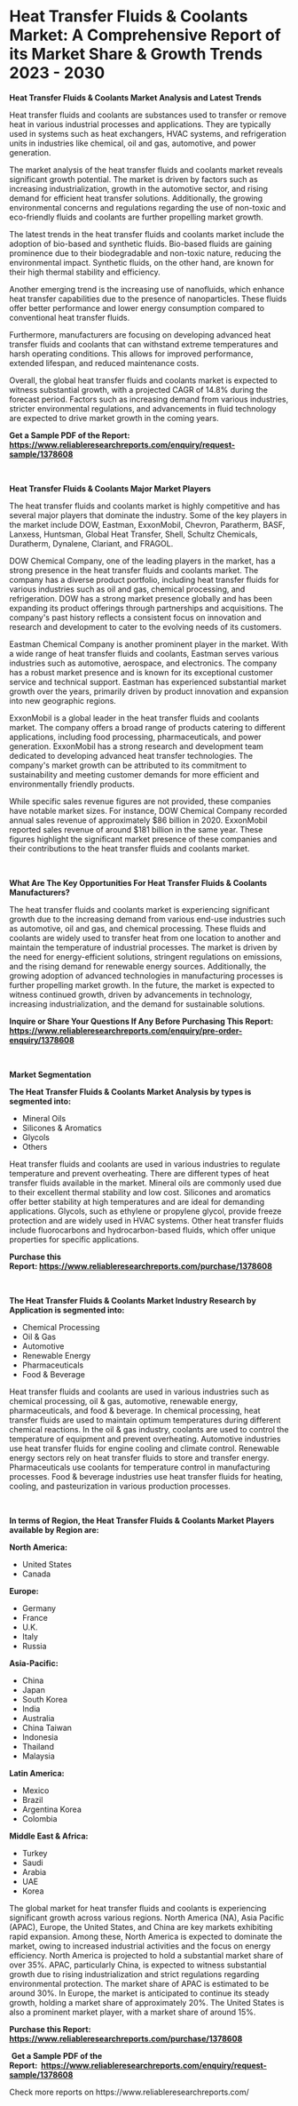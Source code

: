 <p><h1>Heat Transfer Fluids & Coolants Market: A Comprehensive Report of its Market Share & Growth Trends 2023 - 2030</h1></p><p><strong>Heat Transfer Fluids & Coolants Market Analysis and Latest Trends</strong></p>
<p><p>Heat transfer fluids and coolants are substances used to transfer or remove heat in various industrial processes and applications. They are typically used in systems such as heat exchangers, HVAC systems, and refrigeration units in industries like chemical, oil and gas, automotive, and power generation.</p><p>The market analysis of the heat transfer fluids and coolants market reveals significant growth potential. The market is driven by factors such as increasing industrialization, growth in the automotive sector, and rising demand for efficient heat transfer solutions. Additionally, the growing environmental concerns and regulations regarding the use of non-toxic and eco-friendly fluids and coolants are further propelling market growth.</p><p>The latest trends in the heat transfer fluids and coolants market include the adoption of bio-based and synthetic fluids. Bio-based fluids are gaining prominence due to their biodegradable and non-toxic nature, reducing the environmental impact. Synthetic fluids, on the other hand, are known for their high thermal stability and efficiency.</p><p>Another emerging trend is the increasing use of nanofluids, which enhance heat transfer capabilities due to the presence of nanoparticles. These fluids offer better performance and lower energy consumption compared to conventional heat transfer fluids.</p><p>Furthermore, manufacturers are focusing on developing advanced heat transfer fluids and coolants that can withstand extreme temperatures and harsh operating conditions. This allows for improved performance, extended lifespan, and reduced maintenance costs.</p><p>Overall, the global heat transfer fluids and coolants market is expected to witness substantial growth, with a projected CAGR of 14.8% during the forecast period. Factors such as increasing demand from various industries, stricter environmental regulations, and advancements in fluid technology are expected to drive market growth in the coming years.</p></p>
<p><strong>Get a Sample PDF of the Report:&nbsp; <a href="https://www.reliableresearchreports.com/enquiry/request-sample/1378608">https://www.reliableresearchreports.com/enquiry/request-sample/1378608</a></strong></p>
<p>&nbsp;</p>
<p><strong>Heat Transfer Fluids & Coolants Major Market Players</strong></p>
<p><p>The heat transfer fluids and coolants market is highly competitive and has several major players that dominate the industry. Some of the key players in the market include DOW, Eastman, ExxonMobil, Chevron, Paratherm, BASF, Lanxess, Huntsman, Global Heat Transfer, Shell, Schultz Chemicals, Duratherm, Dynalene, Clariant, and FRAGOL.</p><p>DOW Chemical Company, one of the leading players in the market, has a strong presence in the heat transfer fluids and coolants market. The company has a diverse product portfolio, including heat transfer fluids for various industries such as oil and gas, chemical processing, and refrigeration. DOW has a strong market presence globally and has been expanding its product offerings through partnerships and acquisitions. The company's past history reflects a consistent focus on innovation and research and development to cater to the evolving needs of its customers. </p><p>Eastman Chemical Company is another prominent player in the market. With a wide range of heat transfer fluids and coolants, Eastman serves various industries such as automotive, aerospace, and electronics. The company has a robust market presence and is known for its exceptional customer service and technical support. Eastman has experienced substantial market growth over the years, primarily driven by product innovation and expansion into new geographic regions.</p><p>ExxonMobil is a global leader in the heat transfer fluids and coolants market. The company offers a broad range of products catering to different applications, including food processing, pharmaceuticals, and power generation. ExxonMobil has a strong research and development team dedicated to developing advanced heat transfer technologies. The company's market growth can be attributed to its commitment to sustainability and meeting customer demands for more efficient and environmentally friendly products.</p><p>While specific sales revenue figures are not provided, these companies have notable market sizes. For instance, DOW Chemical Company recorded annual sales revenue of approximately $86 billion in 2020. ExxonMobil reported sales revenue of around $181 billion in the same year. These figures highlight the significant market presence of these companies and their contributions to the heat transfer fluids and coolants market.</p></p>
<p>&nbsp;</p>
<p><strong>What Are The Key Opportunities For Heat Transfer Fluids & Coolants Manufacturers?</strong></p>
<p><p>The heat transfer fluids and coolants market is experiencing significant growth due to the increasing demand from various end-use industries such as automotive, oil and gas, and chemical processing. These fluids and coolants are widely used to transfer heat from one location to another and maintain the temperature of industrial processes. The market is driven by the need for energy-efficient solutions, stringent regulations on emissions, and the rising demand for renewable energy sources. Additionally, the growing adoption of advanced technologies in manufacturing processes is further propelling market growth. In the future, the market is expected to witness continued growth, driven by advancements in technology, increasing industrialization, and the demand for sustainable solutions.</p></p>
<p><strong>Inquire or Share Your Questions If Any Before Purchasing This Report: <a href="https://www.reliableresearchreports.com/enquiry/pre-order-enquiry/1378608">https://www.reliableresearchreports.com/enquiry/pre-order-enquiry/1378608</a></strong></p>
<p>&nbsp;</p>
<p><strong>Market Segmentation</strong></p>
<p><strong>The Heat Transfer Fluids & Coolants Market Analysis by types is segmented into:</strong></p>
<p><ul><li>Mineral Oils</li><li>Silicones & Aromatics</li><li>Glycols</li><li>Others</li></ul></p>
<p><p>Heat transfer fluids and coolants are used in various industries to regulate temperature and prevent overheating. There are different types of heat transfer fluids available in the market. Mineral oils are commonly used due to their excellent thermal stability and low cost. Silicones and aromatics offer better stability at high temperatures and are ideal for demanding applications. Glycols, such as ethylene or propylene glycol, provide freeze protection and are widely used in HVAC systems. Other heat transfer fluids include fluorocarbons and hydrocarbon-based fluids, which offer unique properties for specific applications.</p></p>
<p><strong>Purchase this Report:&nbsp;<a href="https://www.reliableresearchreports.com/purchase/1378608">https://www.reliableresearchreports.com/purchase/1378608</a></strong></p>
<p>&nbsp;</p>
<p><strong>The Heat Transfer Fluids & Coolants Market Industry Research by Application is segmented into:</strong></p>
<p><ul><li>Chemical Processing</li><li>Oil & Gas</li><li>Automotive</li><li>Renewable Energy</li><li>Pharmaceuticals</li><li>Food & Beverage</li></ul></p>
<p><p>Heat transfer fluids and coolants are used in various industries such as chemical processing, oil & gas, automotive, renewable energy, pharmaceuticals, and food & beverage. In chemical processing, heat transfer fluids are used to maintain optimum temperatures during different chemical reactions. In the oil & gas industry, coolants are used to control the temperature of equipment and prevent overheating. Automotive industries use heat transfer fluids for engine cooling and climate control. Renewable energy sectors rely on heat transfer fluids to store and transfer energy. Pharmaceuticals use coolants for temperature control in manufacturing processes. Food & beverage industries use heat transfer fluids for heating, cooling, and pasteurization in various production processes.</p></p>
<p>&nbsp;</p>
<p><strong>In terms of Region, the Heat Transfer Fluids & Coolants Market Players available by Region are:</strong></p>
<p>
    <p> <strong> North America: </strong>
        <ul>
            <li>United States</li>
            <li>Canada</li>
        </ul>
        </p> 
    <p> <strong> Europe: </strong>
        <ul>
            <li>Germany</li>
            <li>France</li>
            <li>U.K.</li>
            <li>Italy</li>
            <li>Russia</li>
        </ul>
        </p> 
    <p> <strong> Asia-Pacific: </strong>
        <ul>
            <li>China</li>
            <li>Japan</li>
            <li>South Korea</li>
            <li>India</li>
            <li>Australia</li>
            <li>China Taiwan</li>
            <li>Indonesia</li>
            <li>Thailand</li>
            <li>Malaysia</li>
        </ul>
        </p> 
    <p> <strong> Latin America: </strong>
        <ul>
            <li>Mexico</li>
            <li>Brazil</li>
            <li>Argentina Korea</li>
            <li>Colombia</li>
        </ul>
        </p> 
    <p> <strong> Middle East & Africa: </strong>
        <ul>
            <li>Turkey</li>
            <li>Saudi</li>
            <li>Arabia</li>
            <li>UAE</li>
            <li>Korea</li>
        </ul>
    </p>
    </p>
<p><p>The global market for heat transfer fluids and coolants is experiencing significant growth across various regions. North America (NA), Asia Pacific (APAC), Europe, the United States, and China are key markets exhibiting rapid expansion. Among these, North America is expected to dominate the market, owing to increased industrial activities and the focus on energy efficiency. North America is projected to hold a substantial market share of over 35%. APAC, particularly China, is expected to witness substantial growth due to rising industrialization and strict regulations regarding environmental protection. The market share of APAC is estimated to be around 30%. In Europe, the market is anticipated to continue its steady growth, holding a market share of approximately 20%. The United States is also a prominent market player, with a market share of around 15%.</p></p>
<p><strong>Purchase this Report: <a href="https://www.reliableresearchreports.com/purchase/1378608">https://www.reliableresearchreports.com/purchase/1378608</a></strong></p>
<p>&nbsp;<strong>Get a Sample PDF of the Report:&nbsp;&nbsp;<a href="https://www.reliableresearchreports.com/enquiry/request-sample/1378608">https://www.reliableresearchreports.com/enquiry/request-sample/1378608</a></strong></p>
<p><strong></strong></p>
<p>Check more reports on https://www.reliableresearchreports.com/</p>